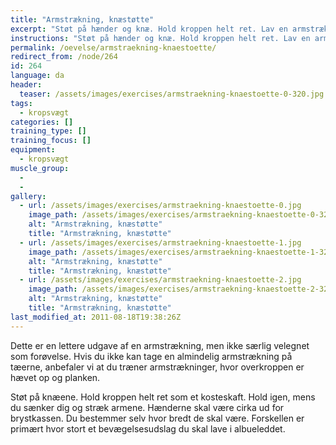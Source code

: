```yaml
---
title: "Armstrækning, knæstøtte"
excerpt: "Støt på hænder og knæ. Hold kroppen helt ret. Lav en armstrækning."
instructions: "Støt på hænder og knæ. Hold kroppen helt ret. Lav en armstrækning."
permalink: /oevelse/armstraekning-knaestoette/
redirect_from: /node/264
id: 264
language: da
header:
  teaser: /assets/images/exercises/armstraekning-knaestoette-0-320.jpg
tags:
  - kropsvægt
categories: []
training_type: [] 
training_focus: []
equipment:
  - kropsvægt
muscle_group:
  - 
  - 
gallery:
  - url: /assets/images/exercises/armstraekning-knaestoette-0.jpg
    image_path: /assets/images/exercises/armstraekning-knaestoette-0-320.jpg
    alt: "Armstrækning, knæstøtte"
    title: "Armstrækning, knæstøtte"
  - url: /assets/images/exercises/armstraekning-knaestoette-1.jpg
    image_path: /assets/images/exercises/armstraekning-knaestoette-1-320.jpg
    alt: "Armstrækning, knæstøtte"
    title: "Armstrækning, knæstøtte"
  - url: /assets/images/exercises/armstraekning-knaestoette-2.jpg
    image_path: /assets/images/exercises/armstraekning-knaestoette-2-320.jpg
    alt: "Armstrækning, knæstøtte"
    title: "Armstrækning, knæstøtte"
last_modified_at: 2011-08-18T19:38:26Z
---
```


Dette er en lettere udgave af en armstrækning, men ikke særlig velegnet som forøvelse. Hvis du ikke kan tage en almindelig armstrækning på tæerne, anbefaler vi at du træner armstrækninger, hvor overkroppen er hævet op og planken.

Støt på knæene. Hold kroppen helt ret som et kosteskaft. Hold igen, mens du sænker dig og stræk armene. Hænderne skal være cirka ud for brystkassen. Du bestemmer selv hvor bredt de skal være. Forskellen er primært hvor stort et bevægelsesudslag du skal lave i albueleddet.
